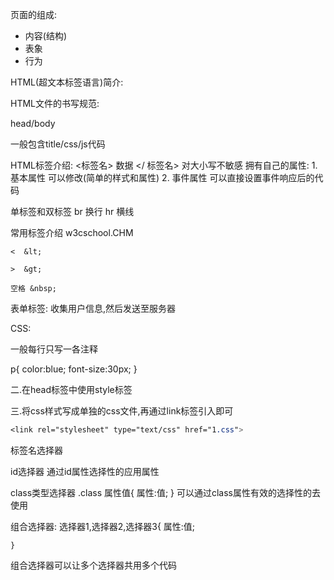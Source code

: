 页面的组成:
* 内容(结构)
* 表象
* 行为

HTML(超文本标签语言)简介:

HTML文件的书写规范:

head/body

一般包含title/css/js代码

HTML标签介绍:
<标签名>   数据  </ 标签名>
对大小写不敏感
拥有自己的属性:
    1. 基本属性  可以修改(简单的样式和属性)
    2. 事件属性  可以直接设置事件响应后的代码

单标签和双标签
br  换行
hr  横线

常用标签介绍
w3cschool.CHM
```
<  &lt;  

>  &gt;  

空格 &nbsp;  
```  

表单标签:
收集用户信息,然后发送至服务器

CSS:

一般每行只写一各注释

p{
    color:blue;
    font-size:30px;
}

二.在head标签中使用style标签

三.将css样式写成单独的css文件,再通过link标签引入即可
```css
<link rel="stylesheet" type="text/css" href="1.css">
```


标签名选择器

id选择器
通过id属性选择性的应用属性

class类型选择器
.class 属性值{
    属性:值;
}
可以通过class属性有效的选择性的去使用

组合选择器:
    选择器1,选择器2,选择器3{
        属性:值;

    }
组合选择器可以让多个选择器共用多个代码
